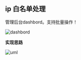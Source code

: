 ## ip 白名单处理

管理后台dashbord。支持批量操作！

![dashbord](https://segmentfault.com/img/bVMXnj?w=2118&h=1336)

**实现思路**

![uml](https://segmentfault.com/img/bVMXot?w=626&h=866)



